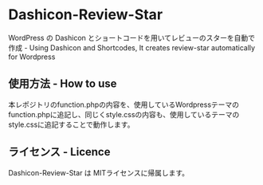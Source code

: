 # Dashicon-Review-Star
WordPress の Dashicon とショートコードを用いてレビューのスターを自動で作成 - Using Dashicon and Shortcodes, It creates review-star automatically for Wordpress

使用方法 - How to use
-----
本レポジトリのfunction.phpの内容を、使用しているWordpressテーマのfunction.phpに追記し、同じくstyle.cssの内容も、使用しているテーマのstyle.cssに追記することで動作します。

ライセンス - Licence
-----
Dashicon-Review-Star は MITライセンスに帰属します。
